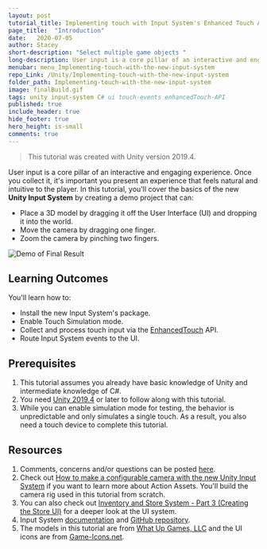 ```yaml
---
layout: post
tutorial_title: Implementing touch with Input System's Enhanced Touch API
page_title:  "Introduction"
date:   2020-07-05
author: Stacey
short-description: "Select multiple game objects "
long-description: User input is a core pillar of an interactive and engaging experience. Once you collect it, it's important you present an experience that feels natural and intuitive to the player. In this tutorial, you'll cover the basics of the new Unity Input System by creating a demo project that can Place a 3D model by dragging it off the User Interface (UI) and dropping it into the world as well as move/zoom the camera.
menubar: menu_Implementing-touch-with-the-new-input-system
repo_Link: /Unity/Implementing-touch-with-the-new-input-system
folder_path: Implementing-touch-with-the-new-input-system
image: finalBuild.gif
tags: unity input-system C# ui touch-events enhancedTouch-API
published: true
include_header: true
hide_footer: true
hero_height: is-small
comments: true
---
```


> This tutorial was created with Unity version 2019.4.

User input is a core pillar of an interactive and engaging experience. Once you collect it, it's important you present an experience that feels natural and intuitive to the player. In this tutorial, you'll cover the basics of the new **Unity Input System** by creating a demo project that can:

-   Place a 3D model by dragging it off the User Interface (UI) and dropping it into the world.
-   Move the camera by dragging one finger.
-   Zoom the camera by pinching two fingers.

![Demo of Final Result]({{site.baseurl}}/tutorial/Implementing-touch-with-the-new-input-system/images/finalBuild.gif)

## Learning Outcomes 

You'll learn how to:

-   Install the new Input System's package.
-   Enable Touch Simulation mode.
-   Collect and process touch input via the [EnhancedTouch](https://docs.unity3d.com/Packages/com.unity.inputsystem@1.0/api/UnityEngine.InputSystem.EnhancedTouch.html) API.
-   Route Input System events to the UI.

## Prerequisites

1. This tutorial assumes you already have basic knowledge of Unity and intermediate knowledge of C#. 
2. You need [Unity 2019.4](https://unity3d.com/get-unity/download) or later to follow along with this tutorial. 
3. While you can enable simulation mode for testing, the behavior is unpredictable and only simulates a single touch. As a result, you also need a touch device to complete this tutorial.

## Resources

1. Comments, concerns and/or questions can be posted [here](https://github.com/Yecats/GameDevTutorials/issues/6).
2. Check out [How to make a configurable camera with the new Unity Input System](https://yecats.github.io/2019/10/17/How-to-make-a-configurable-camera-with-the-new-Input-System.html) if you want to learn more about Action Assets. You'll build the camera rig used in this tutorial from scratch. 
3. You can also check out [Inventory and Store System - Part 3 (Creating the Store UI)](https://channel9.msdn.com/Shows/dotGAME/Inventory-and-Store-System-Part-3-UI) for a deeper look at the UI system. 
4. Input System [documentation](https://docs.unity3d.com/Packages/com.unity.inputsystem@1.0/manual/index.html) and [GitHub repository](https://github.com/Unity-Technologies/InputSystem).
5. The models in this tutorial are from [What Up Games, LLC](http://whatupgames.com/) and the UI icons are from [Game-Icons.net](https://game-icons.net/).

